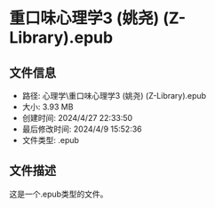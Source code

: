 ﻿# 重口味心理学3 (姚尧) (Z-Library).epub

## 文件信息
- 路径: 心理学\重口味心理学3 (姚尧) (Z-Library).epub
- 大小: 3.93 MB
- 创建时间: 2024/4/27 22:33:50
- 最后修改时间: 2024/4/9 15:52:36
- 文件类型: .epub

## 文件描述
这是一个.epub类型的文件。

